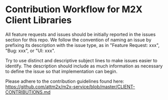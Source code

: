 # Contribution Workflow for M2X Client Libraries

All feature requests and issues should be initially reported in the issues section for this repo. We follow the convention of naming an issue by prefixing its description with the issue type, as in "Feature Request: xxx", "Bug: xxx", or "UI: xxx".

Try to use distinct and descriptive subject lines to make issues easier to identify. The description should include as much information as necessary to define the issue so that implementation can begin.

Please adhere to the contribution guidelines found here: https://github.com/attm2x/m2x-service/blob/master/CLIENT-CONTRIBUTIONS.md
